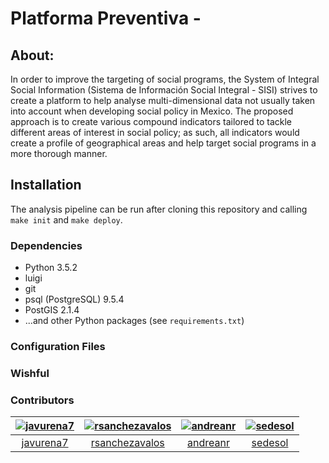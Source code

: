 # Platforma Preventiva - 

## About:
In order to improve the targeting of social programs, the System of Integral Social Information (Sistema de Información Social Integral - SISI) strives to create a platform to help analyse multi-dimensional data not usually taken into account when developing social policy in Mexico. The proposed approach is to create various compound indicators tailored to tackle different areas of interest in social policy; as such, all indicators would create a profile of geographical areas and help target social programs in a more thorough manner.


## Installation

The analysis pipeline can be run after cloning this repository and
calling `make init` and `make deploy`. 

### Dependencies

* Python 3.5.2
* luigi
* git
* psql (PostgreSQL) 9.5.4
* PostGIS 2.1.4
* ...and other Python packages (see `requirements.txt`)

### Configuration Files

### Wishful

### Contributors

| [![javurena7][ph-javurena7]][gh-javurena7] | [![rsanchezavalos][ph-rsanchez]][gh-rsanchez] | [![andreanr][ph-andreanr]][gh-andreanr]| [![sedesol ][ph-sedesol]][gh-sedesol] |
|                 :--:                 |                     :--:                      |                     :--:             |                     :--:             |              
|        [javurena7][gh-javurena7]         |         [rsanchezavalos][gh-rsanchez]           |          [andreanr][gh-andreanr] |          [sedesol][gh-sedesol]      |      


[ph-javurena7]: https://avatars0.githubusercontent.com/u/14095871?v=3&s=460
[gh-javurena7]: https://github.com/javurena7

[ph-andreanr]: https://avatars1.githubusercontent.com/u/5949086?v=3&s=460
[gh-andreanr]: https://github.com/andreanr

[ph-rsanchez]: https://avatars.githubusercontent.com/u/10931011?v=3&s=460
[gh-rsanchez]: https://github.com/rsanchezavalos

[ph-sedesol]: https://avatars0.githubusercontent.com/u/20521449?v=3&s=200
[gh-sedesol]: https://github.com/sedesol
